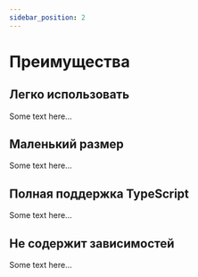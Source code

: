 ```yaml
---
sidebar_position: 2
---
```


# Преимущества

## Легко использовать

Some text here...

## Маленький размер

Some text here...

## Полная поддержка TypeScript

Some text here...

## Не содержит зависимостей

Some text here...
